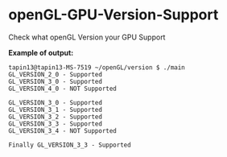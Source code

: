 # openGL-GPU-Version-Support
Check what openGL Version your GPU Support

**Example of output:**

```
tapin13@tapin13-MS-7519 ~/openGL/version $ ./main 
GL_VERSION_2_0 - Supported
GL_VERSION_3_0 - Supported
GL_VERSION_4_0 - NOT Supported

GL_VERSION_3_0 - Supported
GL_VERSION_3_1 - Supported
GL_VERSION_3_2 - Supported
GL_VERSION_3_3 - Supported
GL_VERSION_3_4 - NOT Supported

Finally GL_VERSION_3_3 - Supported
